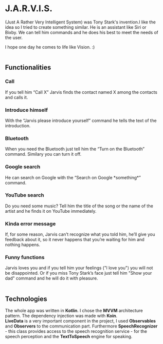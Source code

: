 <h1>J.A.R.V.I.S.</h1> (Just A Rather Very Intelligent System) was Tony Stark's invention.I like the idea so I tried to create something similar. He is an assistant like Siri or Bixby. 
We can tell him commands and he does his best to meet the needs of the user. 

I hope one day he comes to life like Vision. :) 
<br>
<br>

<h2>Functionalities</h2>

<h3>Call</h3>
If you tell him “Call X” Jarvis finds the contact named X among the contacts and calls it.

<h3>Introduce himself</h3>
With the “Jarvis please introduce yourself” command he tells the text of the introduction.

<h3>Bluetooth</h3>
When you need the Bluetooth just tell him the “Turn on the Bluetooth” command. Similary you can turn it off.

<h3>Google search</h3>
He can search on Google with the “Search on Google *something*” command.

<h3>YouTube search</h3>
Do you need some music? Tell him the title of the song or the name of the artist and he finds it on YouTube immediately. 

<h3>Kinda error message</h3>
If, for some reason, Jarvis can’t recognize what you told him, he’ll give you feedback about it, so it never happens that you’re waiting for him and nothing happens.
<h3>Funny functions</h3>
Jarvis loves you and if you tell him your feelings ("I love you") you will not be disappointed.  Or if you miss Tony Stark’s face just tell him "Show your dad" command and he will do it with pleasure.
 
<br>
<br>

<h2>Technologies</h2>
The whole app was written in <strong>Kotlin</strong>. I chose the <strong>MVVM</strong> architecture pattern.
The dependency injection was made with <strong>Koin</strong>. 
<br>
<strong>LiveData</strong> is a very important component in the project, I used <strong>Observables</strong> and <strong>Observers</strong> to the communication part.
Furthermore <strong>SpeechRecognizer</strong> - this class provides access to the speech recognition service -  
for the speech perception and the <strong>TextToSpeech</strong> engine for speaking.
